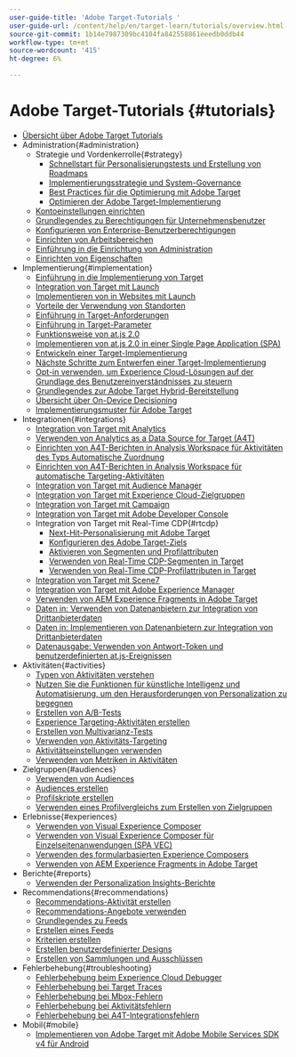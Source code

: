 ```yaml
---
user-guide-title: 'Adobe Target-Tutorials '
user-guide-url: /content/help/en/target-learn/tutorials/overview.html
source-git-commit: 1b14e7987309bc4104fa842558861eeedb0ddb44
workflow-type: tm+mt
source-wordcount: '415'
ht-degree: 6%

---
```



# Adobe Target-Tutorials  {#tutorials}

+ [Übersicht über Adobe Target Tutorials](../overview.md)
+ Administration{#administration}
   + Strategie und Vordenkerrolle{#strategy}
      + [Schnellstart für Personalisierungstests und Erstellung von Roadmaps](../strategy/create-personalization-roadmap-testing-plan.md)
      + [Implementierungsstrategie und System-Governance](../dev101/1-1-implementation-strategy-sys-governance.md)
      + [Best Practices für die Optimierung mit Adobe Target](../strategy/target-best-practices-for-optimization.md)
      + [Optimieren der Adobe Target-Implementierung](../strategy/optimize-your-target-implementation.md)
   + [Kontoeinstellungen einrichten](../administration/set-up-account-preferences.md)
   + [Grundlegendes zu Berechtigungen für Unternehmensbenutzer](../administration/understanding-enterprise-user-permissions.md)
   + [Konfigurieren von Enterprise-Benutzerberechtigungen](../dev101/1-2-configure-ent-user-permissions.md)
   + [Einrichten von Arbeitsbereichen](../administration/set-up-workspaces.md)
   + [Einführung in die Einrichtung von Administration](../dev101/1-3-intro-to-admin-setup.md)
   + [Einrichten von Eigenschaften](../administration/set-up-properties.md)
+ Implementierung{#implementation}
   + [Einführung in die Implementierung von Target](../dev101/2-1-intro-to-target-implementation.md)
   + [Integration von Target mit Launch](../dev101/3-1-target-launch.md)
   + [Implementieren von in Websites mit Launch](https://experienceleague.adobe.com/docs/launch-learn/implementing-in-websites-with-launch/index.html?lang=en)
   + [Vorteile der Verwendung von Standorten](../dev101/2-2-benefits-of-locations.md)
   + [Einführung in Target-Anforderungen](../dev101/2-3-intro-to-target-requests.md)
   + [Einführung in Target-Parameter](../dev101/2-4-intro-to-target-params.md)
   + [Funktionsweise von at.js 2.0](../implementation/understanding-how-atjs-20-works.md)
   + [Implementieren von at.js 2.0 in einer Single Page Application (SPA)](../implementation/implement-atjs-20-in-a-single-page-application.md)
   + [Entwickeln einer Target-Implementierung](../dev101/2-5-design-target-implementation.md)
   + [Nächste Schritte zum Entwerfen einer Target-Implementierung](../dev101/2-6-next-steps-design-target-implementation.md)
   + [Opt-in verwenden, um Experience Cloud-Lösungen auf der Grundlage des Benutzereinverständnisses zu steuern](https://experienceleague.adobe.com/docs/id-service/using/implementation/opt-in-service/use-opt-in-to-control-experience-cloud-activities-based-on-user-consent.html?lang=en)
   + [Grundlegendes zur Adobe Target Hybrid-Bereitstellung](../implementation/hybrid-deployment.md)
   + [Übersicht über On-Device Decisioning](../implementation/on-device-decisioning-overview.md)
   + [Implementierungsmuster für Adobe Target](../implementation/implementation-patterns-for-adobe-target.md)
+ Integrationen{#integrations}
   + [Integration von Target mit Analytics](../dev101/3-2-target-analytics.md)
   + [Verwenden von Analytics as a Data Source for Target (A4T)](../integrations/use-analytics-as-a-data-source-a4t.md)
   + [Einrichten von A4T-Berichten in Analysis Workspace für Aktivitäten des Typs Automatische Zuordnung](../integrations/set-up-a4t-reports-in-analysis-workspace-for-auto-allocate-activities.md)
   + [Einrichten von A4T-Berichten in Analysis Workspace für automatische Targeting-Aktivitäten](../integrations/set-up-a4t-reports-in-analysis-workspace-for-auto-target-activities.md)
   + [Integration von Target mit Audience Manager](../dev101/3-3-target-dmp.md)
   + [Integration von Target mit Experience Cloud-Zielgruppen](../dev101/3-4-target-exc-audiences.md)
   + [Integration von Target mit Campaign](../dev101/3-6-target-campaign.md)
   + [Integration von Target mit Adobe Developer Console](../dev101/3-7-target-io.md)
   + Integration von Target mit Real-Time CDP{#rtcdp}
      + [Next-Hit-Personalisierung mit Adobe Target](../integrations/rtcdp/next-hit-personalization.md)
      + [Konfigurieren des Adobe Target-Ziels](../integrations/rtcdp/configure-the-target-destination.md)
      + [Aktivieren von Segmenten und Profilattributen](../integrations/rtcdp/activate-segments-and-profile-attributes.md)
      + [Verwenden von Real-Time CDP-Segmenten in Target](../integrations/rtcdp/use-rtcdp-segments-in-target.md)
      + [Verwenden von Real-Time CDP-Profilattributen in Target](../integrations/rtcdp/use-rtcdp-profile-attributes-in-target.md)
   + [Integration von Target mit Scene7](../dev101/3-8-target-scene7.md)
   + [Integration von Target mit Adobe Experience Manager](../dev101/3-5-target-aem.md)
   + [Verwenden von AEM Experience Fragments in Adobe Target](https://helpx.adobe.com/experience-manager/kt/sites/using/experience-fragment-target-offer-feature-video-use.html)
   + [Daten in: Verwenden von Datenanbietern zur Integration von Drittanbieterdaten](../integrations/use-data-providers-to-integrate-third-party-data.md)
   + [Daten in: Implementieren von Datenanbietern zur Integration von Drittanbieterdaten](../integrations/implement-data-providers-to-integrate-third-party-data.md)
   + [Datenausgabe: Verwenden von Antwort-Token und benutzerdefinierten at.js-Ereignissen](../integrations/use-response-tokens-and-atjs-custom-events.md)
+ Aktivitäten{#activities}
   + [Typen von Aktivitäten verstehen](../activities/understanding-the-types-of-activities.md)
   + [Nutzen Sie die Funktionen für künstliche Intelligenz und Automatisierung, um den Herausforderungen von Personalization zu begegnen](../activities/use-the-artificial-intelligence-and-automation-capabilities-to-meet-the-challenges-of-personalization.md)
   + [Erstellen von A/B-Tests](../activities/create-ab-tests.md)
   + [Experience Targeting-Aktivitäten erstellen](../activities/create-experience-targeting-activities.md)
   + [Erstellen von Multivarianz-Tests](../activities/create-multivariate-tests.md)
   + [Verwenden von Aktivitäts-Targeting](../activities/use-activity-targeting.md)
   + [Aktivitätseinstellungen verwenden](../activities/use-activity-settings.md)
   + [Verwenden von Metriken in Aktivitäten](../activities/use-metrics-in-activities.md)
+ Zielgruppen{#audiences}
   + [Verwenden von Audiences](../audiences/use-audiences.md)
   + [Audiences erstellen](../audiences/create-audiences.md)
   + [Profilskripte erstellen](../audiences/create-profile-scripts.md)
   + [Verwenden eines Profilvergleichs zum Erstellen von Zielgruppen](../audiences/use-profile-comparison-to-build-audiences.md)
+ Erlebnisse{#experiences}
   + [Verwenden von Visual Experience Composer](../experiences/use-the-visual-experience-composer.md)
   + [Verwenden von Visual Experience Composer für Einzelseitenanwendungen (SPA VEC)](../experiences/use-the-visual-experience-composer-for-single-page-applications.md)
   + [Verwenden des formularbasierten Experience Composers](../experiences/use-the-form-based-experience-composer.md)
   + [Verwenden von AEM Experience Fragments in Adobe Target](https://helpx.adobe.com/experience-manager/kt/sites/using/experience-fragment-target-offer-feature-video-use.html)
+ Berichte{#reports}
   + [Verwenden der Personalization Insights-Berichte](../reports/use-the-personalization-insights-reports.md)
+ Recommendations{#recommendations}
   + [Recommendations-Aktivität erstellen](../recommendations/create-a-recommendations-activity.md)
   + [Recommendations-Angebote verwenden](../recommendations/use-recommendations-offers.md)
   + [Grundlegendes zu Feeds](../recommendations/understanding-feeds.md)
   + [Erstellen eines Feeds](../recommendations/create-a-feed.md)
   + [Kriterien erstellen](../recommendations/create-criteria.md)
   + [Erstellen benutzerdefinierter Designs](../recommendations/create-custom-designs.md)
   + [Erstellen von Sammlungen und Ausschlüssen](../recommendations/create-collections-and-exclusions.md)
+ Fehlerbehebung{#troubleshooting}
   + [Fehlerbehebung beim Experience Cloud Debugger](../troubleshooting/troubleshoot-with-the-experience-cloud-debugger.md)
   + [Fehlerbehebung bei Target Traces](../troubleshooting/troubleshoot-with-target-traces.md)
   + [Fehlerbehebung bei Mbox-Fehlern](../dev101/4-1-troubleshoot-mbox-errors.md)
   + [Fehlerbehebung bei Aktivitätsfehlern](../dev101/4-2-troubleshoot-activity-errors.md)
   + [Fehlerbehebung bei A4T-Integrationsfehlern](../dev101/4-3-troubleshoot-integration-errors.md)
+ Mobil{#mobile}
   + [Implementieren von Adobe Target mit Adobe Mobile Services SDK v4 für Android](../mobile-v4/overview.md)
